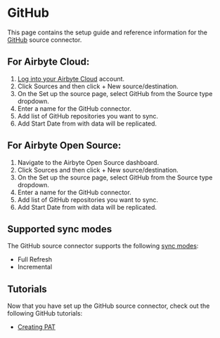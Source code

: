 # GitHub

<HideInUI>

This page contains the setup guide and reference information for the [GitHub](https://www.github.com) source connector.

</HideInUI>

## For Airbyte Cloud:

1. [Log into your Airbyte Cloud](https://cloud.airbyte.com/workspaces) account.
2. Click Sources and then click + New source/destination.
3. On the Set up the source page, select GitHub from the Source type dropdown.
4. Enter a name for the GitHub connector.
5. Add list of GitHub repositories you want to sync.
6. Add Start Date from with data will be replicated.

## For Airbyte Open Source:

1. Navigate to the Airbyte Open Source dashboard.
2. Click Sources and then click + New source/destination.
3. On the Set up the source page, select GitHub from the Source type dropdown.
4. Enter a name for the GitHub connector.
5. Add list of GitHub repositories you want to sync.
6. Add Start Date from with data will be replicated.

## Supported sync modes

The GitHub source connector supports the following [sync modes](https://docs.airbyte.com/cloud/core-concepts/#connection-sync-modes):

- Full Refresh 
- Incremental

## Tutorials

Now that you have set up the GitHub source connector, check out the following GitHub tutorials:

- [Creating PAT](https://docs.github.com/en/enterprise-server@3.9/authentication/keeping-your-account-and-data-secure/managing-your-personal-access-tokens)
